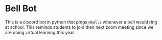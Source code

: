 # Bell Bot

This is a discord bot in python that pings `@bells` whenever a bell would ring at school. This reminds students to join their next zoom meeting since we are doing virtual learning this year.
